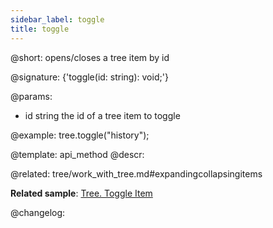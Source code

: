 ```yaml
---
sidebar_label: toggle
title: toggle
---          
```


@short: opens/closes a tree item by id

@signature: {'toggle(id: string): void;'}

@params:
- id	string		the id of a tree item to toggle

@example:
tree.toggle("history");


@template: api_method
@descr:


@related: tree/work_with_tree.md#expandingcollapsingitems

**Related sample**: [Tree. Toggle Item](https://snippet.dhtmlx.com/qjk56co2)

@changelog:


